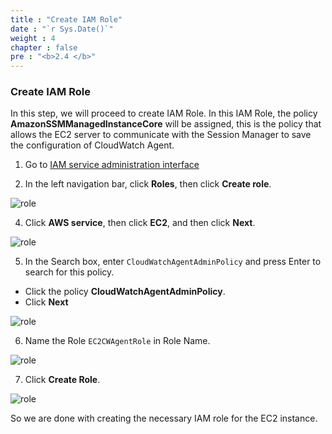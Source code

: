 ```yaml
---
title : "Create IAM Role"
date : "`r Sys.Date()`"
weight : 4
chapter : false
pre : "<b>2.4 </b>"
---
```


### Create IAM Role

In this step, we will proceed to create IAM Role. In this IAM Role, the policy **AmazonSSMManagedInstanceCore** will be assigned, this is the policy that allows the EC2 server to communicate with the Session Manager to save the configuration of CloudWatch Agent.

1. Go to [IAM service administration interface](https://console.aws.amazon.com/iamv2/)

2. In the left navigation bar, click **Roles**, then click **Create role**.

![role](/images/2-preparation/2.4-create-iam-role/001-create-iam-role.png)

4. Click **AWS service**, then click **EC2**, and then click **Next**.

![role](/images/2-preparation/2.4-create-iam-role/002-create-iam-role.png)

5. In the Search box, enter `CloudWatchAgentAdminPolicy` and press Enter to search for this policy.
  + Click the policy **CloudWatchAgentAdminPolicy**.
  + Click **Next**

![role](/images/2-preparation/2.4-create-iam-role/003-create-iam-role.png)

6. Name the Role `EC2CWAgentRole` in Role Name.

![role](/images/2-preparation/2.4-create-iam-role/004-create-iam-role.png)

7. Click **Create Role**.

![role](/images/2-preparation/2.4-create-iam-role/005-create-iam-role.png)

So we are done with creating the necessary IAM role for the EC2 instance.